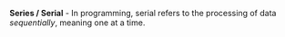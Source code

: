 **Series / Serial** - In programming, serial refers to the processing of data *sequentially*, meaning one at a time.